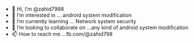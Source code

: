 - 👋 Hi, I’m @zahid7998
- 👀 I’m interested in ... android system modification 
- 🌱 I’m currently learning ... Network system security 
- 💞️ I’m looking to collaborate on ...any kind of android system modification 
- 📫 How to reach me ...fb.com/@zahid798

<!---
zahid7998/zahid7998 is a ✨ special ✨ repository because its `README.md` (this file) appears on your GitHub profile.
You can click the Preview link to take a look at your changes.
--->
